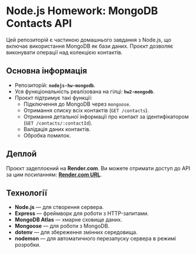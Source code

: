 # Node.js Homework: MongoDB Contacts API

Цей репозиторій є частиною домашнього завдання з Node.js, що включає використання MongoDB як бази даних. Проєкт дозволяє виконувати операції над колекцією контактів.

## **Основна інформація**

- Репозиторій: **`nodejs-hw-mongodb`**.
- Уся функціональність реалізована на гілці: **`hw2-mongodb`**.
- Проєкт підтримує такі функції:
  - Підключення до MongoDB через `mongoose`.
  - Отримання списку всіх контактів (`GET /contacts`).
  - Отримання детальної інформації про контакт за ідентифікатором (`GET /contacts/:contactId`).
  - Валідація даних контактів.
  - Обробка помилок.

## **Деплой**

Проєкт задеплоєний на **Render.com**. Ви можете отримати доступ до API за цим посиланням:
**[Render.com URL](#)**.

## **Технології**

- **Node.js** — для створення сервера.
- **Express** — фреймворк для роботи з HTTP-запитами.
- **MongoDB Atlas** — хмарне сховище даних.
- **Mongoose** — для роботи з MongoDB.
- **dotenv** — для збереження змінних середовища.
- **nodemon** — для автоматичного перезапуску сервера в режимі розробки.

